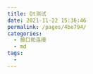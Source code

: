 ```yaml
---
title: Qt测试
date: 2021-11-22 15:36:46
permalink: /pages/4be794/
categories:
  - 接口和连接
  - md
tags:
  - 
---
```


